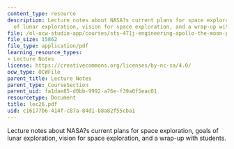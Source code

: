 ```yaml
---
content_type: resource
description: Lecture notes about NASA?s current plans for space exploration, goals
  of lunar exploration, vision for space exploration, and a wrap-up with students.
file: /ol-ocw-studio-app/courses/sts-471j-engineering-apollo-the-moon-project-as-a-complex-system-spring-2007/c16177b6414fc87a84d1b8a82f55cba1_lec26.pdf
file_size: 15862
file_type: application/pdf
learning_resource_types:
- Lecture Notes
license: https://creativecommons.org/licenses/by-nc-sa/4.0/
ocw_type: OCWFile
parent_title: Lecture Notes
parent_type: CourseSection
parent_uid: fa1dae85-d0bb-9992-a76e-f39a0f5eac01
resourcetype: Document
title: lec26.pdf
uid: c16177b6-414f-c87a-84d1-b8a82f55cba1
---
```

Lecture notes about NASA?s current plans for space exploration, goals of lunar exploration, vision for space exploration, and a wrap-up with students.